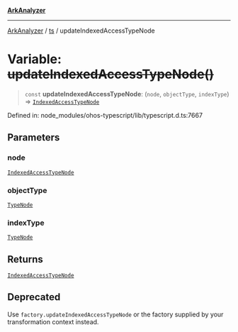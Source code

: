 [**ArkAnalyzer**](../../../../README.md)

***

[ArkAnalyzer](../../../../globals.md) / [ts](../README.md) / updateIndexedAccessTypeNode

# Variable: ~~updateIndexedAccessTypeNode()~~

> `const` **updateIndexedAccessTypeNode**: (`node`, `objectType`, `indexType`) => [`IndexedAccessTypeNode`](../interfaces/IndexedAccessTypeNode.md)

Defined in: node\_modules/ohos-typescript/lib/typescript.d.ts:7667

## Parameters

### node

[`IndexedAccessTypeNode`](../interfaces/IndexedAccessTypeNode.md)

### objectType

[`TypeNode`](../interfaces/TypeNode.md)

### indexType

[`TypeNode`](../interfaces/TypeNode.md)

## Returns

[`IndexedAccessTypeNode`](../interfaces/IndexedAccessTypeNode.md)

## Deprecated

Use `factory.updateIndexedAccessTypeNode` or the factory supplied by your transformation context instead.
